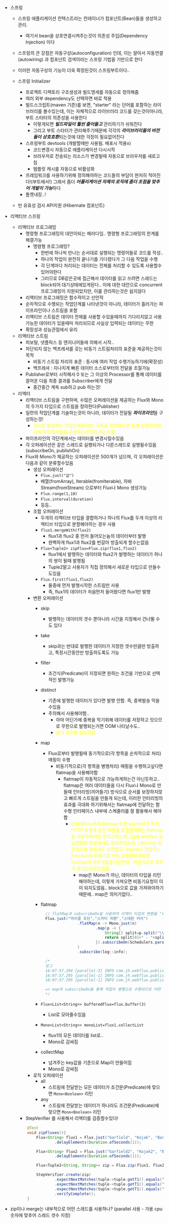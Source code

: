 - 스프링
  - 스프링 애플리케이션 컨텍스트라는 컨테이너가 컴포넌트(Bean)들을 생성하고 관리.
    - 여기서 bean을 상호연결시켜주는것이 의존성 주입(Dependency Injection) 이다
  - 스프링의 큰 강점은 자동구성(autoconfiguration) 인데, 이는 알아서 자동연결(autowiring) 과 컴포넌트 검색이라는 스프링 기법을 기반으로 한다
  - 이러한 자동구성의 기능이 더욱 확장된것이 스프링부트이다..
  - 스프링 Initializer
    - 프로젝트 디렉토리 구조생성과 빌드명세를 자동으로 정의해줌
    - 여러 외부 dependency도 선택하면 바로 적용
    - 빌드스크립트(maven 기준)를 보면, "starter" 라는 단어를 포함하는 라이브러리를 볼수있는데, 이는 자체적으로 라이브러리 코드를 갖는것이아니라, 부트 스타터의 의존성을 사용한다
      - 이렇게되면 ***빌드파일이 훨씬 줄어들고*** 관리하기가 쉬워진다
      - 그리고 부트 스타터가 관리해주기때문에 각각의 ***라이브러리들의 버전들이 상호호환***되는것에 대한 걱징이 필요없어진다 
    - 스프링부트 devtools (개발할때만 사용됨. 배포시 적용x)
      - 코드변경시 자동으로 애플리케이션 다시시작
      - 브라우저로 전송되는 리소스가 변경될때 자동으로 브라우저를 새로고침
      - 템플릿 캐시를 자동으로 비활성화
    - 프레임워크를 사용하기위해 정의해야하는 코드들의 부담이 현저히 적어진다!(부트에서!) 그래서 좀더 ***어플리케이션 자체의 로직에 좀더 초점을 맞추어 개발이 가능***하다
    - 톰켓내장..!

  - 빈 유효성 검사 API지원 (Hibernate 컴포넌트)  


- 리액티브 스프링
  - 리액티브 프로그래밍
    - 명령형 프로그래밍의 대안이되는 패러다임.. 명령형 프로그래밍의 한계를 해결가능 
      - 명령형 프로그래밍?
        - 한번에 하나씩 만나는 순서대로 실행되는 명령어들로 코드를 작성..
        - 하나의 작업이 완전히 끝나기를 기다렸다가 그 다음 작업을 수행
        - 각 단계마다 처리되는 데이터는 전체를 처리할 수 있도록 사용할수있어야한다
        - 그러므로 DB같은곳에 접근해서 데이터를 읽고 쓰려면 스레드는 block되어 대기상태에있게된다.. 이에 대한 대안으로 concurrent 프로그래밍이 지원되었지만, 이를 관리하는것은 쉽지않다
    - 리엑티브 프로그래밍은 함수적이고 선언적
    - 순차적으로 수행되는 작업단계를 나타낸것이 아니라, 데이터가 흘러가는 파이프라인이나 스트림을 포함
    - 리액티브 스트림은 데이터 전체를 사용할 수있을때까지 기다리지않고 사용가능한 데이터가 있을때마 처리되므로 사실상 입력되는 데이터는 무한
    - 확장성과 성능관점에서 유리
  - 리엑티브 스트림
    - 피보탈, 넷플릭스 등 엔지니어들에 의해서 시작..
    - 차단되지 않는 백프레셔를 갖는 비동기 스트림처리의 표준을 제공하는것이 목적
      - 비동기 스트림 처리의 표준 : 동시에 여러 작업 수행가능하기에(확장성)
      - 백프레셔 : 지나치게 빠른 데이터 소스로부터의 전달을 조절가능
    - Publisher로부터 시작해서 0 또는 그 이상의 Processor를 통해 데이터를 끌어온 다음 최종 결과를 Subscriber에게 전달
      - 중간중간 계쏙 sub하고 pub 하는것!
  - 리엑터
    - 리액티브 스트림을 구현하며, 수많은 오퍼레이션을 제공하는 Flux와 Mono의 두가지 타입으로 스트림을 정의한다(Publisher)
    - 일련의 작업단계를 기술하는것이 아니라, 데이터가 전달될 ***파이프라인***을 구성하는것!
      - <span style="color:yellow">코드만 봤을때는 작업단계같지만, 구독을 하지않으면 실제 실행되지않기에 파이프라인을 구성하는것이라 하는듯함</span>
    - 파이프라인의 각단계에서는 데이터를 변경시킬수있음
    - 각 오퍼레이션은 같은 스레드로 실행되거나 다른스레드로 실행될수있음 (subscribeOn, publishOn)
    - Flux와 Mono가 제공하는 오퍼레이션은 500개가 넘으며, 각 오퍼레이션은 다음과 같이 분류할수있음
      - 생성 오퍼레이션
        - `Flux.just("값")`
        - 배열(fromArray), Iterable(fromIterable), 자바Stream(fromStream) 으로부터 Flux나 Mono 생성가능
        - `Flux.range(1,10)`
        - `Flux.interval(duration)`
        - 등등..
      - 조합 오퍼레이션
        - 두개의 리액티브 타입을 결합하거나 하나의 Flux를 두개 이상의 리액티브 타입으로 분할해야하는 경우 사용
        - `flux1.mergeWith(flux2)`
          - flux1과 flux2 중 먼저 들어오는놈의 데이터부터 발행
          - 완벽하게 flux1과 flux2를 번갈아 방출되게 할수는없음
        - `Flux<Tuple2> zipFlux=Flux.zip(flux1,flux2)`
          - flux1에서 발행하는 데이터와 flux2가 발행하는 데이터가 하나의 쌍이 될때 발행됨
          - Tuple2말고 사용자가 직접 정의해서 새로운 타입으로 만들수도있음
        - `Flux.first(flux1,flux2)`
          - 둘중에 먼저 발행시작한 스트림만 사용
          - 즉, flux1의 데이터가 처음먼저 들어왔다면 flux1만 발행
      - 변환 오퍼레이션
        - skip
          - 발행하는 데이터의 갯수 뿐아니라 시간을 지정해서 건너뛸 수도 있다
        - take
          - skip과는 반대로 발행한 데이터가 지정한 갯수만큼만 방출하고, 특정시간동안만 방출하도록도 가능
        - filter
          - 조건식(Predicate)이 지정되면 원하는 조건을 기반으로 선택적인 발행가능
        - distinct
          - 기존에 발행한 데이터가 있다면 발행 안함. 즉, 중복발송 막을수있음
          - 주의해서 사용해야함..
            - 아마 어딘가에 중복을 막기위해 데이터를 저장하고 잇으므로 무한으로 발행되는거면 OOM 나타날수도..
            - <span style="color:yellow">좀더 찾아볼 필요잇음</span>
        - map
          - Flux로부터 발행될때 동기적으로(각 항목을 순차적으로 처리) 매핑이 수행
            - 비동기적으로(각 항목을 병행처리) 매핑을 수행하고싶다면 flatmap을 사용해야함
              - flatmap이 자동적으로 가능하게하는건 아닌듯하고.. flatmap은 여러 데이터들을 다시 Flux나 Mono로 만들때 인터리빙(끼어들기) 방식으로 순서를 보장하지않고 빠르게 스트림을 만들게 되는데, 이러한 인터리빙의 효과를 극대화 하기위해서는 flatmap에 전달하는 함수형 인터페이스 내부에 스케줄러를 잘 활용해서 해야함
                - <span style="color:yellow">근데 Mono에서 flatmap 또한 async라고 하여, HTTP 요청과 같은 부분을 호출할때에는 flatmap을 사용하여야만 한다고하는데..(실제 webflux 성능관련한 영상에서도 보여주었는데..) Mono는 한건이기에 위빙과도 상관없고, map에서 전달하는 function에 비동기로 http 요청을하게되면 flatmap에 의미가없을거같은데.. 어떤식으로 효과가 생기는지모르겠음..</span>
                  - map은 Mono가 아닌, 데이터의 타입을 리턴해야하는데, 이렇게 가져오면 비동기요청이 이미 되지도않음.. block으로 값을 가져와야하기때문에.. map은 의미가없다..
                
        - flatmap
          
          ```java
            // flatMap과 subscribeOn을 사용하여 리액터 타입의 변환을 "비동기"적으로 수행하는 방법
            Flux.just("마이클 조던","스카티 피팬","스테판 커리")
                          .flatMap(n -> Mono.just(n)
                                  .map(p -> {
                                      String[] split=p.split("\\s");
                                      return split[0]+" - "+split[1];
                                  }).subscribeOn(Schedulers.parallel())
                          )
                          .subscribe(log::info);

            /*
            로그
            16:07:57.294 [parallel-3] INFO com.jh.webflux.publisher.FluxOperation - 스테판 - 커리
            16:07:57.295 [parallel-1] INFO com.jh.webflux.publisher.FluxOperation - 마이클 - 조던
            16:07:57.295 [parallel-1] INFO com.jh.webflux.publisher.FluxOperation - 스카티 - 피팬

            => map의 subscribeOn을 통해 작업이 병행으로 수행되므로 어떤 작업이 먼저끝날지 보장이 안되고, 그렇기때문에 flatMap을 통해 평면화된 Flux를 통해 발행되는 데이터들중 어떤게 먼저 발행될지 알수없다!
            */

          ```
        - `Flux<List<String>> bufferedFlux=flux.buffer(3)`
          - List로 모아줄수있음
        - `Mono<List<String>> monoList=flux1.collectList`
          - flux1의 모든 데이터를 list로..
          - Mono로 감싸짐
        - collectMap
          - 넘겨주는 key값을 기준으로 Map이 만들어짐
          - Mono로 감싸짐
      - 로직 오퍼레이션
        - all
          - 스트림에 전달받는 모든 데이터가 조건문(Predicate)에 맞으면 `Mono<Boolean>` 리턴
        - any
          - 스트림에 전달받는 데이터가 하나라도 조건문(Predicate)에 맞으면 `Mono<Boolean>` 리턴
    - StepVerifier 를 사용해서 리엑터를 검증할수있다!
    ```java
        @Test
        void zipFluxes(){
            Flux<String> flux1 = Flux.just("Garfield", "Kojak", "Barbossa")
                    .delayElements(Duration.ofSeconds(1));

            Flux<String> flux2 = Flux.just("Garfield2", "Kojak2", "Barbossa2")
                    .delayElements(Duration.ofSeconds(1));

            Flux<Tuple2<String, String>> zip = Flux.zip(flux1, flux2);

            StepVerifier.create(zip)
                    .expectNextMatches(tuple->tuple.getT1().equals("Garfield") && tuple.getT2().equals("Garfield2"))
                    .expectNextMatches(tuple->tuple.getT1().equals("Kojak") && tuple.getT2().equals("Kojak2"))
                    .expectNextMatches(tuple->tuple.getT1().equals("Barbossa") && tuple.getT2().equals("Barbossa2"))
                    .verifyComplete();
        }
    ```

- zip이나 merge는 내부적으로 어떤 스레드를 사용하나? (parallel 사용 - 가용 cpu 숫자에 맞추어 스레드 갯수 지정)




